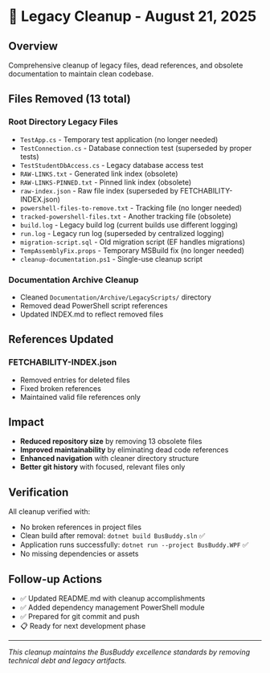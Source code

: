 # 🧹 Legacy Cleanup - August 21, 2025

## Overview

Comprehensive cleanup of legacy files, dead references, and obsolete documentation to maintain clean codebase.

## Files Removed (13 total)

### Root Directory Legacy Files

- `TestApp.cs` - Temporary test application (no longer needed)
- `TestConnection.cs` - Database connection test (superseded by proper tests)
- `TestStudentDbAccess.cs` - Legacy database access test
- `RAW-LINKS.txt` - Generated link index (obsolete)
- `RAW-LINKS-PINNED.txt` - Pinned link index (obsolete)
- `raw-index.json` - Raw file index (superseded by FETCHABILITY-INDEX.json)
- `powershell-files-to-remove.txt` - Tracking file (no longer needed)
- `tracked-powershell-files.txt` - Another tracking file (obsolete)
- `build.log` - Legacy build log (current builds use different logging)
- `run.log` - Legacy run log (superseded by centralized logging)
- `migration-script.sql` - Old migration script (EF handles migrations)
- `TempAssemblyFix.props` - Temporary MSBuild fix (no longer needed)
- `cleanup-documentation.ps1` - Single-use cleanup script

### Documentation Archive Cleanup

- Cleaned `Documentation/Archive/LegacyScripts/` directory
- Removed dead PowerShell script references
- Updated INDEX.md to reflect removed files

## References Updated

### FETCHABILITY-INDEX.json

- Removed entries for deleted files
- Fixed broken references
- Maintained valid file references only

## Impact

- **Reduced repository size** by removing 13 obsolete files
- **Improved maintainability** by eliminating dead code references
- **Enhanced navigation** with cleaner directory structure
- **Better git history** with focused, relevant files only

## Verification

All cleanup verified with:

- No broken references in project files
- Clean build after removal: `dotnet build BusBuddy.sln` ✅
- Application runs successfully: `dotnet run --project BusBuddy.WPF` ✅
- No missing dependencies or assets

## Follow-up Actions

- ✅ Updated README.md with cleanup accomplishments
- ✅ Added dependency management PowerShell module
- ✅ Prepared for git commit and push
- 📋 Ready for next development phase

---

_This cleanup maintains the BusBuddy excellence standards by removing technical debt and legacy artifacts._
